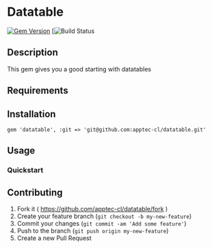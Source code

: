 # Datatable
[![Gem Version](https://badge.fury.io/rb/dckerize.svg)](http://badge.fury.io/rb/dckerize)
[![Build Status]('0')

## Description

This gem gives you a good starting with datatables

## Requirements

## Installation

```
gem 'datatable', :git => 'git@github.com:apptec-cl/datatable.git'

```

## Usage

### Quickstart


## Contributing

1. Fork it ( https://github.com/apptec-cl/datatable/fork )
2. Create your feature branch (`git checkout -b my-new-feature`)
3. Commit your changes (`git commit -am 'Add some feature'`)
4. Push to the branch (`git push origin my-new-feature`)
5. Create a new Pull Request